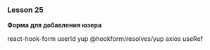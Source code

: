 ### Lesson 25

**Форма для добавления юзера**

react-hook-form
userId
yup
@hookform/resolves/yup
axios
useRef
